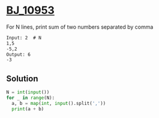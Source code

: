 # [BJ_10953](https://acmicpc.net/problem/10953)

For N lines, print sum of two numbers separated by comma

```txt
Input: 2  # N
1,5
-5,2
Output: 6
-3
```

## Solution

```py
N = int(input())
for _ in range(N):
  a, b = map(int, input().split(','))
  print(a + b)
```
